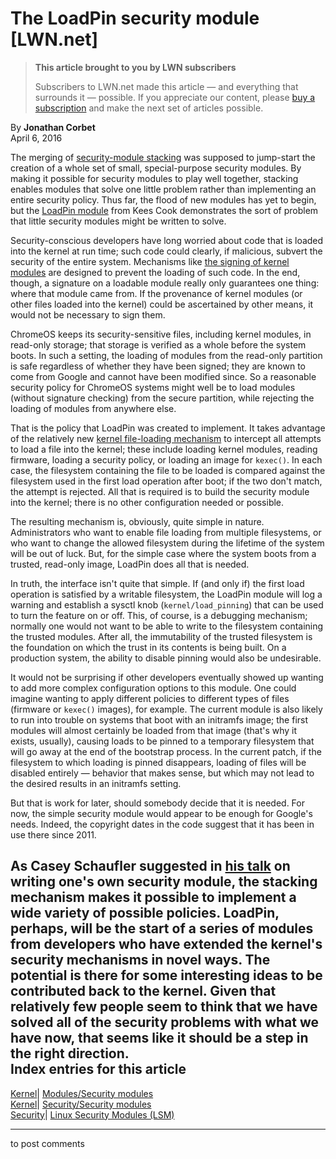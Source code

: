 # The LoadPin security module [LWN.net]

> **This article brought to you by LWN subscribers**
> 
> Subscribers to LWN.net made this article — and everything that surrounds it — possible. If you appreciate our content, please [buy a subscription](/Promo/nst-nag3/subscribe) and make the next set of articles possible. 

By **Jonathan Corbet**  
April 6, 2016 

The merging of [security-module stacking](/Articles/635771/) was supposed to jump-start the creation of a whole set of small, special-purpose security modules. By making it possible for security modules to play well together, stacking enables modules that solve one little problem rather than implementing an entire security policy. Thus far, the flood of new modules has yet to begin, but the [LoadPin module](/Articles/681613/) from Kees Cook demonstrates the sort of problem that little security modules might be written to solve. 

Security-conscious developers have long worried about code that is loaded into the kernel at run time; such code could clearly, if malicious, subvert the security of the entire system. Mechanisms like [the signing of kernel modules](/Articles/525592/) are designed to prevent the loading of such code. In the end, though, a signature on a loadable module really only guarantees one thing: where that module came from. If the provenance of kernel modules (or other files loaded into the kernel) could be ascertained by other means, it would not be necessary to sign them. 

ChromeOS keeps its security-sensitive files, including kernel modules, in read-only storage; that storage is verified as a whole before the system boots. In such a setting, the loading of modules from the read-only partition is safe regardless of whether they have been signed; they are known to come from Google and cannot have been modified since. So a reasonable security policy for ChromeOS systems might well be to load modules (without signature checking) from the secure partition, while rejecting the loading of modules from anywhere else. 

That is the policy that LoadPin was created to implement. It takes advantage of the relatively new [kernel file-loading mechanism](/Articles/676101/) to intercept all attempts to load a file into the kernel; these include loading kernel modules, reading firmware, loading a security policy, or loading an image for `kexec()`. In each case, the filesystem containing the file to be loaded is compared against the filesystem used in the first load operation after boot; if the two don't match, the attempt is rejected. All that is required is to build the security module into the kernel; there is no other configuration needed or possible. 

The resulting mechanism is, obviously, quite simple in nature. Administrators who want to enable file loading from multiple filesystems, or who want to change the allowed filesystem during the lifetime of the system will be out of luck. But, for the simple case where the system boots from a trusted, read-only image, LoadPin does all that is needed. 

In truth, the interface isn't quite that simple. If (and only if) the first load operation is satisfied by a writable filesystem, the LoadPin module will log a warning and establish a sysctl knob (`kernel/load_pinning`) that can be used to turn the feature on or off. This, of course, is a debugging mechanism; normally one would not want to be able to write to the filesystem containing the trusted modules. After all, the immutability of the trusted filesystem is the foundation on which the trust in its contents is being built. On a production system, the ability to disable pinning would also be undesirable. 

It would not be surprising if other developers eventually showed up wanting to add more complex configuration options to this module. One could imagine wanting to apply different policies to different types of files (firmware or `kexec()` images), for example. The current module is also likely to run into trouble on systems that boot with an initramfs image; the first modules will almost certainly be loaded from that image (that's why it exists, usually), causing loads to be pinned to a temporary filesystem that will go away at the end of the bootstrap process. In the current patch, if the filesystem to which loading is pinned disappears, loading of files will be disabled entirely — behavior that makes sense, but which may not lead to the desired results in an initramfs setting. 

But that is work for later, should somebody decide that it is needed. For now, the simple security module would appear to be enough for Google's needs. Indeed, the copyright dates in the code suggest that it has been in use there since 2011. 

As Casey Schaufler suggested in [his talk](/Articles/674949/) on writing one's own security module, the stacking mechanism makes it possible to implement a wide variety of possible policies. LoadPin, perhaps, will be the start of a series of modules from developers who have extended the kernel's security mechanisms in novel ways. The potential is there for some interesting ideas to be contributed back to the kernel. Given that relatively few people seem to think that we have solved all of the security problems with what we have now, that seems like it should be a step in the right direction.  
Index entries for this article  
---  
[Kernel](/Kernel/Index)| [Modules/Security modules](/Kernel/Index#Modules-Security_modules)  
[Kernel](/Kernel/Index)| [Security/Security modules](/Kernel/Index#Security-Security_modules)  
[Security](/Security/Index/)| [Linux Security Modules (LSM)](/Security/Index/#Linux_Security_Modules_LSM)  
  


* * *

to post comments 
